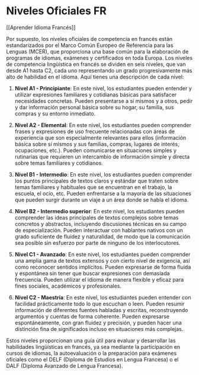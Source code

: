 # Niveles Oficiales FR

[[Aprender Idioma Francés]]

Por supuesto, los niveles oficiales de competencia en francés están estandarizados por el Marco Común Europeo de Referencia para las Lenguas (MCER), que proporciona una base común para la elaboración de programas de idiomas, exámenes y certificados en toda Europa. Los niveles de competencia lingüística en francés se dividen en seis niveles, que van desde A1 hasta C2, cada uno representando un grado progresivamente más alto de habilidad en el idioma. Aquí tienes una descripción de cada nivel:

1. **Nivel A1 - Principiante**: En este nivel, los estudiantes pueden entender y utilizar expresiones familiares y cotidianas básicas para satisfacer necesidades concretas. Pueden presentarse a sí mismos y a otros, pedir y dar información personal básica sobre su hogar, su familia, sus compras y su entorno inmediato.

2. **Nivel A2 - Elemental**: En este nivel, los estudiantes pueden comprender frases y expresiones de uso frecuente relacionadas con áreas de experiencia que son especialmente relevantes para ellos (información básica sobre sí mismos y sus familias, compras, lugares de interés, ocupaciones, etc.). Pueden comunicarse en situaciones simples y rutinarias que requieren un intercambio de información simple y directa sobre temas familiares y cotidianos.

3. **Nivel B1 - Intermedio**: En este nivel, los estudiantes pueden comprender los puntos principales de textos claros y estándar que traten sobre temas familiares y habituales que se encuentran en el trabajo, la escuela, el ocio, etc. Pueden enfrentarse a la mayoría de las situaciones que pueden surgir durante un viaje a un área donde se habla el idioma.

4. **Nivel B2 - Intermedio superior**: En este nivel, los estudiantes pueden comprender las ideas principales de textos complejos sobre temas concretos y abstractos, incluyendo discusiones técnicas en su campo de especialización. Pueden interactuar con hablantes nativos con un grado suficiente de fluidez y naturalidad, de modo que la comunicación sea posible sin esfuerzo por parte de ninguno de los interlocutores.

5. **Nivel C1 - Avanzado**: En este nivel, los estudiantes pueden comprender una amplia gama de textos extensos y con cierto nivel de exigencia, así como reconocer sentidos implícitos. Pueden expresarse de forma fluida y espontánea sin tener que buscar expresiones con demasiada frecuencia. Pueden utilizar el idioma de manera flexible y eficaz para fines sociales, académicos y profesionales.

6. **Nivel C2 - Maestría**: En este nivel, los estudiantes pueden entender con facilidad prácticamente todo lo que escuchan o leen. Pueden resumir información de diferentes fuentes habladas y escritas, reconstruyendo argumentos y cuentas de forma coherente. Pueden expresarse espontáneamente, con gran fluidez y precisión, y pueden hacer una distinción fina de significados incluso en situaciones más complejas.

Estos niveles proporcionan una guía útil para evaluar y desarrollar las habilidades lingüísticas en francés, ya sea mediante la participación en cursos de idiomas, la autoevaluación o la preparación para exámenes oficiales como el DELF (Diploma de Estudios en Lengua Francesa) o el DALF (Diploma Avanzado de Lengua Francesa).